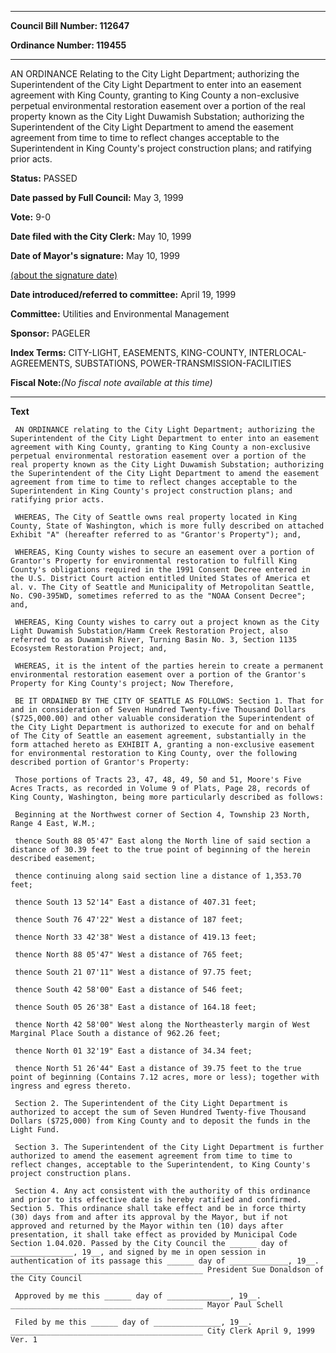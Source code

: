 

********

**Council Bill Number: 112647**
   
**Ordinance Number: 119455**
********

 AN ORDINANCE Relating to the City Light Department; authorizing the Superintendent of the City Light Department to enter into an easement agreement with King County, granting to King County a non-exclusive perpetual environmental restoration easement over a portion of the real property known as the City Light Duwamish Substation; authorizing the Superintendent of the City Light Department to amend the easement agreement from time to time to reflect changes acceptable to the Superintendent in King County's project construction plans; and ratifying prior acts.

**Status:** PASSED
   
**Date passed by Full Council:** May 3, 1999
   
**Vote:** 9-0
   
**Date filed with the City Clerk:** May 10, 1999
   
**Date of Mayor's signature:** May 10, 1999
   
[(about the signature date)](/~public/approvaldate.htm)
   
   
   
**Date introduced/referred to committee:** April 19, 1999
   
**Committee:** Utilities and Environmental Management
   
**Sponsor:** PAGELER
   
   
**Index Terms:** CITY-LIGHT, EASEMENTS, KING-COUNTY, INTERLOCAL-AGREEMENTS, SUBSTATIONS, POWER-TRANSMISSION-FACILITIES

**Fiscal Note:**_(No fiscal note available at this time)_

********

**Text**
   
```
 AN ORDINANCE relating to the City Light Department; authorizing the Superintendent of the City Light Department to enter into an easement agreement with King County, granting to King County a non-exclusive perpetual environmental restoration easement over a portion of the real property known as the City Light Duwamish Substation; authorizing the Superintendent of the City Light Department to amend the easement agreement from time to time to reflect changes acceptable to the Superintendent in King County's project construction plans; and ratifying prior acts.

 WHEREAS, The City of Seattle owns real property located in King County, State of Washington, which is more fully described on attached Exhibit "A" (hereafter referred to as "Grantor's Property"); and,

 WHEREAS, King County wishes to secure an easement over a portion of Grantor's Property for environmental restoration to fulfill King County's obligations required in the 1991 Consent Decree entered in the U.S. District Court action entitled United States of America et al. v. The City of Seattle and Municipality of Metropolitan Seattle, No. C90-395WD, sometimes referred to as the "NOAA Consent Decree"; and,

 WHEREAS, King County wishes to carry out a project known as the City Light Duwamish Substation/Hamm Creek Restoration Project, also referred to as Duwamish River, Turning Basin No. 3, Section 1135 Ecosystem Restoration Project; and,

 WHEREAS, it is the intent of the parties herein to create a permanent environmental restoration easement over a portion of the Grantor's Property for King County's project; Now Therefore,

 BE IT ORDAINED BY THE CITY OF SEATTLE AS FOLLOWS: Section 1. That for and in consideration of Seven Hundred Twenty-five Thousand Dollars ($725,000.00) and other valuable consideration the Superintendent of the City Light Department is authorized to execute for and on behalf of The City of Seattle an easement agreement, substantially in the form attached hereto as EXHIBIT A, granting a non-exclusive easement for environmental restoration to King County, over the following described portion of Grantor's Property:

 Those portions of Tracts 23, 47, 48, 49, 50 and 51, Moore's Five Acres Tracts, as recorded in Volume 9 of Plats, Page 28, records of King County, Washington, being more particularly described as follows:

 Beginning at the Northwest corner of Section 4, Township 23 North, Range 4 East, W.M.;

 thence South 88 05'47" East along the North line of said section a distance of 30.39 feet to the true point of beginning of the herein described easement;

 thence continuing along said section line a distance of 1,353.70 feet;

 thence South 13 52'14" East a distance of 407.31 feet;

 thence South 76 47'22" West a distance of 187 feet;

 thence North 33 42'38" West a distance of 419.13 feet;

 thence North 88 05'47" West a distance of 765 feet;

 thence South 21 07'11" West a distance of 97.75 feet;

 thence South 42 58'00" East a distance of 546 feet;

 thence South 05 26'38" East a distance of 164.18 feet;

 thence North 42 58'00" West along the Northeasterly margin of West Marginal Place South a distance of 962.26 feet;

 thence North 01 32'19" East a distance of 34.34 feet;

 thence North 51 26'44" East a distance of 39.75 feet to the true point of beginning (Contains 7.12 acres, more or less); together with ingress and egress thereto.

 Section 2. The Superintendent of the City Light Department is authorized to accept the sum of Seven Hundred Twenty-five Thousand Dollars ($725,000) from King County and to deposit the funds in the Light Fund.

 Section 3. The Superintendent of the City Light Department is further authorized to amend the easement agreement from time to time to reflect changes, acceptable to the Superintendent, to King County's project construction plans.

 Section 4. Any act consistent with the authority of this ordinance and prior to its effective date is hereby ratified and confirmed. Section 5. This ordinance shall take effect and be in force thirty (30) days from and after its approval by the Mayor, but if not approved and returned by the Mayor within ten (10) days after presentation, it shall take effect as provided by Municipal Code Section 1.04.020. Passed by the City Council the ______ day of ______________, 19__, and signed by me in open session in authentication of its passage this ______ day of _____________, 19__. ___________________________________________ President Sue Donaldson of the City Council

 Approved by me this ______ day of ______________, 19__. ___________________________________________ Mayor Paul Schell

 Filed by me this ______ day of _______________, 19__. ___________________________________________ City Clerk April 9, 1999 Ver. 1

```
